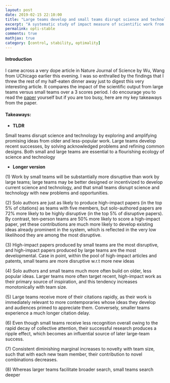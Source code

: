 ```yaml
---
layout: post
date: 2019-02-15 22:10:00
title: "Large teams develop and small teams disrupt science and technology."
excerpt: "A systematic study of impact measure of scientific work from small teams vs. large teams."
permalink: opti-stable
comments: true
mathjax: true
category: [control, stability, optimality]
---
```


#### Introduction

I came across a very dope article in Nature Journal of Science by Wu, Wang from UChicago earlier this evening. I was so enthralled by the findings that I threw the rest of my half-eaten dinner away just to digest this very interesting article. It compares the impact of the scientific output from large teams versus small teams over a 3 scores period. I do encourage you to read the [paper](https://www.nature.com/articles/s41586-019-0941-9) yourself but if you are too busy, here are my key takeaways from the paper.

#### Takeaways:

- **TLDR**

Small teams disrupt science and technology by exploring and amplifying promising ideas from older and less-popular work. Large teams develop recent successes, by solving acknowledged problems and refining common designs. Both small and large teams are essential to a flourishing ecology of
science and technology

- **Longer version**

(1) Work by small teams will be substantially more disruptive than work by large teams; large teams may be better designed or incentivized to develop current science and technology, and that small teams disrupt science and technology with new problems and opportunities.

(2) Solo authors are just as likely to produce high-impact papers (in the top 5% of citations) as teams with five members, but solo-authored papers are 72% more likely to be highly disruptive (in the top 5% of disruptive papers). By contrast, ten-person teams are 50% more likely to score a high-impact paper, yet these contributions are much more likely to develop existing ideas already prominent in the system, which is reflected in the very low likelihood they are among the most disruptive.

(3) High-impact papers produced by small teams are the most disruptive, and high-impact papers produced by large teams are the most developmental. Case in point, within the pool of high-impact articles and patents, small teams are more disruptive w.r.t more new ideas

(4) Solo authors and small teams much more often build on older, less popular ideas. Larger
teams more often target recent, high-impact work as their primary source of inspiration, and this tendency increases monotonically with team size.

(5) Large teams receive more of their citations rapidly, as their work is immediately relevant to more contemporaries whose ideas they develop and audiences primed to appreciate them. Conversely, smaller teams experience a much longer citation delay.

(6) Even though small teams receive less recognition overall owing to the rapid decay of collective attention, their successful research produces a ripple effect, which becomes an influential source of later large-team success.

(7) Consistent diminishing marginal increases to novelty with team size, such that with each new team member, their contribution to novel combinations decreases.

(8) Whereas larger teams facilitate broader search, small teams search deeper
